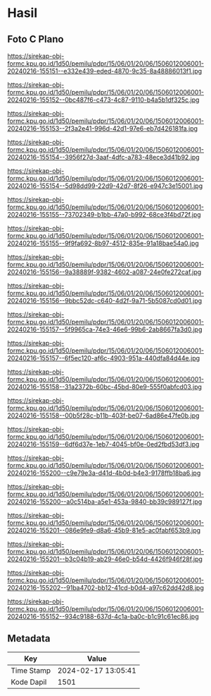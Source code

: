 # Hasil

## Foto C Plano

https://sirekap-obj-formc.kpu.go.id/1d50/pemilu/pdpr/15/06/01/20/06/1506012006001-20240216-155151--e332e439-eded-4870-9c35-8a48886013f1.jpg

https://sirekap-obj-formc.kpu.go.id/1d50/pemilu/pdpr/15/06/01/20/06/1506012006001-20240216-155152--0bc487f6-c473-4c87-9110-b4a5b1df325c.jpg

https://sirekap-obj-formc.kpu.go.id/1d50/pemilu/pdpr/15/06/01/20/06/1506012006001-20240216-155153--2f3a2e41-996d-42d1-97e6-eb7d426181fa.jpg

https://sirekap-obj-formc.kpu.go.id/1d50/pemilu/pdpr/15/06/01/20/06/1506012006001-20240216-155154--3956f27d-3aaf-4dfc-a783-48ece3d41b92.jpg

https://sirekap-obj-formc.kpu.go.id/1d50/pemilu/pdpr/15/06/01/20/06/1506012006001-20240216-155154--5d98dd99-22d9-42d7-8f26-e947c3e15001.jpg

https://sirekap-obj-formc.kpu.go.id/1d50/pemilu/pdpr/15/06/01/20/06/1506012006001-20240216-155155--73702349-b1bb-47a0-b992-68ce3f4bd72f.jpg

https://sirekap-obj-formc.kpu.go.id/1d50/pemilu/pdpr/15/06/01/20/06/1506012006001-20240216-155155--9f9fa692-8b97-4512-835e-91a18bae54a0.jpg

https://sirekap-obj-formc.kpu.go.id/1d50/pemilu/pdpr/15/06/01/20/06/1506012006001-20240216-155156--9a38889f-9382-4602-a087-24e0fe272caf.jpg

https://sirekap-obj-formc.kpu.go.id/1d50/pemilu/pdpr/15/06/01/20/06/1506012006001-20240216-155156--9bbc52dc-c640-4d2f-9a71-5b5087cd0d01.jpg

https://sirekap-obj-formc.kpu.go.id/1d50/pemilu/pdpr/15/06/01/20/06/1506012006001-20240216-155157--5f9965ca-74e3-46e6-99b6-2ab8667fa3d0.jpg

https://sirekap-obj-formc.kpu.go.id/1d50/pemilu/pdpr/15/06/01/20/06/1506012006001-20240216-155157--6f5ec120-af6c-4903-951a-440dfa84d44e.jpg

https://sirekap-obj-formc.kpu.go.id/1d50/pemilu/pdpr/15/06/01/20/06/1506012006001-20240216-155158--31a2372b-60bc-45bd-80e9-555f0abfcd03.jpg

https://sirekap-obj-formc.kpu.go.id/1d50/pemilu/pdpr/15/06/01/20/06/1506012006001-20240216-155158--00b5f28c-b11b-403f-be07-6ad86e47fe0b.jpg

https://sirekap-obj-formc.kpu.go.id/1d50/pemilu/pdpr/15/06/01/20/06/1506012006001-20240216-155159--6df6d37e-1eb7-4045-bf0e-0ed2fbd53df3.jpg

https://sirekap-obj-formc.kpu.go.id/1d50/pemilu/pdpr/15/06/01/20/06/1506012006001-20240216-155200--c9e79e3a-d41d-4b0d-b4e3-9178ffb18ba6.jpg

https://sirekap-obj-formc.kpu.go.id/1d50/pemilu/pdpr/15/06/01/20/06/1506012006001-20240216-155200--a0c514ba-a5e1-453a-9840-bb39c989127f.jpg

https://sirekap-obj-formc.kpu.go.id/1d50/pemilu/pdpr/15/06/01/20/06/1506012006001-20240216-155201--086e9fe9-d8a6-45b9-81e5-ac0fabf653b9.jpg

https://sirekap-obj-formc.kpu.go.id/1d50/pemilu/pdpr/15/06/01/20/06/1506012006001-20240216-155201--b3c04b19-ab29-46e0-b54d-4426f946f28f.jpg

https://sirekap-obj-formc.kpu.go.id/1d50/pemilu/pdpr/15/06/01/20/06/1506012006001-20240216-155202--91ba4702-bb12-41cd-b0d4-a97c62dd42d8.jpg

https://sirekap-obj-formc.kpu.go.id/1d50/pemilu/pdpr/15/06/01/20/06/1506012006001-20240216-155152--934c9188-637d-4c1a-ba0c-b1c91c61ec86.jpg


## Metadata

| Key        | Value               |
| ---------- | ------------------- |
| Time Stamp | 2024-02-17 13:05:41 |
| Kode Dapil | 1501                |



